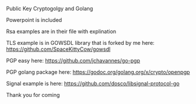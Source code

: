 Public Key Cryptogolgy and Golang

Powerpoint is included 

Rsa examples are in their file with explination

TLS example is in GOWSDL library that is forked by me here: https://github.com/SpaceKittyCow/gowsdl

PGP easy here: https://github.com/jchavannes/go-pgp

PGP golang package here: https://godoc.org/golang.org/x/crypto/openpgp

Signal example is here: https://github.com/dosco/libsignal-protocol-go

Thank you for coming

